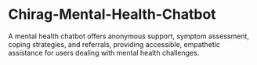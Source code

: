 # Chirag-Mental-Health-Chatbot
A mental health chatbot offers anonymous support, symptom assessment, coping strategies, and referrals, providing accessible, empathetic assistance for users dealing with mental health challenges.
